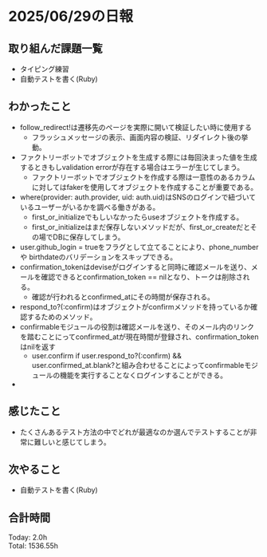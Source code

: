 # 2025/06/29の日報
## 取り組んだ課題一覧
* タイピング練習
* 自動テストを書く(Ruby)
## わかったこと 
* follow_redirect!は遷移先のページを実際に開いて検証したい時に使用する
  * フラッシュメッセージの表示、画面内容の検証、リダイレクト後の挙動。
* ファクトリーボットでオブジェクトを生成する際には毎回決まった値を生成するときもしvalidation errorが存在する場合はエラーが生じてしまう。
  * ファクトリーボットでオブジェクトを作成する際は一意性のあるカラムに対してはfakerを使用してオブジェクトを作成することが重要である。
* where(provider: auth.provider, uid: auth.uid)はSNSのログインで紐づいているユーザーがいるかを調べる働きがある。
  * first_or_initializeでもしいなかったらuseオブジェクトを作成する。
  * first_or_initializeはまだ保存しないメソッドだが、first_or_createだとその場でDBに保存してしまう。
* user.github_login = trueをフラグとして立てることにより、phone_number や birthdateのバリデーションをスキップできる。
* confirmation_tokenはdeviseがログインすると同時に確認メールを送り、メールを確認できるとconfirmation_token == nilとなり、トークは削除される。
  *  確認が行われるとconfirmed_atにその時間が保存される。
* respond_to?(:confirm)はオブジェクトがconfirmメソッドを持っているか確認するためのメソッド。
* confirmableモジュールの役割は確認メールを送り、そのメール内のリンクを踏むことにってconfirmed_atが現在時間が登録され、confirmation_tokenはnilを返す
  * user.confirm if user.respond_to?(:confirm) && user.confirmed_at.blank?と組み合わせることによってconfirmableモジュールの機能を実行することなくログインすることができる。
*       
## 感じたこと
* たくさんあるテスト方法の中でどれが最適なのか選んでテストすることが非常に難しいと感じてしまう。
## 次やること
* 自動テストを書く(Ruby)
##  合計時間 
Today: 2.0h<br>
Total: 1536.55h
